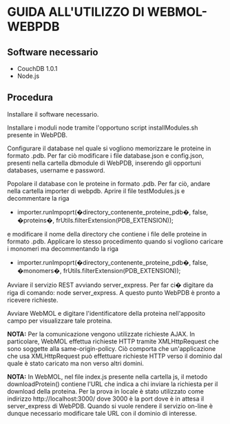 GUIDA ALL'UTILIZZO DI WEBMOL-WEBPDB
===================

Software necessario
----------------------
-  CouchDB 1.0.1
-  Node.js

Procedura
----------------------

Installare il software necessario.

Installare i moduli node tramite l'opportuno script installModules.sh presente in WebPDB. 

Configurare il database nel quale si vogliono memorizzare le proteine in formato .pdb. 
Per far ciò modificare i file database.json e config.json, presenti nella cartella dbmodule di WebPDB, 
inserendo gli opportuni databases, username e password.

Popolare il database con le proteine in formato .pdb. Per far ciò, andare nella cartella importer di webpdb. 
Aprire il file testModules.js e decommentare la riga 

  * importer.runImpoprt(�directory_contenente_proteine_pdb�, false, �proteins�, frUtils.filterExtension(PDB_EXTENSION));                                                                                                         

e modificare il nome della directory che contiene i file delle proteine in formato .pdb. 
Applicare lo stesso procedimento quando si vogliono caricare i monomeri ma decommentando la riga 

  * importer.runImpoprt(�directory_contenente_proteine_pdb�, false, �monomers�, frUtils.filterExtension(PDB_EXTENSION));

Avviare il servizio REST avviando server_express. Per far ci� digitare da riga di comando: node server_express. 
A questo punto WebPDB è pronto a ricevere richieste.

Avviare WebMOL e digitare l'identificatore della proteina nell'apposito campo per visualizzare tale proteina.


**NOTA:** Per la comunicazione vengono utilizzate richieste AJAX. In particolare, WebMOL effettua richieste HTTP tramite 
XMLHttpRequest che sono soggette alla same-origin-policy. Ciò comporta che un'applicazione che usa XMLHttpRequest 
può effettuare richieste HTTP verso il dominio dal quale è stato caricato ma non verso altri domini. 

**NOTA:** In WebMOL, nel file index.js presente nella cartella js, il metodo downloadProtein() contiene l'URL che indica 
a chi inviare la richiesta per il download della proteina. Per la prova in locale è stato utilizzato come 
indirizzo http://localhost:3000/ dove 3000 è la port dove è in attesa il server_express di WebPDB. 
Quando si vuole rendere il servizio on-line è dunque necessario modificare tale URL con il dominio di interesse. 
